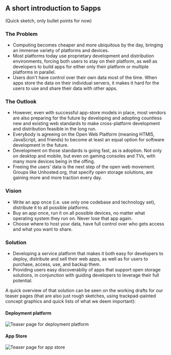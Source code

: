 ## A short introduction to 5apps

(Quick sketch, only bullet points for now)

### The Problem

* Computing becomes cheaper and more ubiquitous by the day, bringing an immense variety of platforms and devices.
* Most platforms today use proprietary development and distribution environments, forcing both users to stay on their platform, as well as developers to build apps for either only their platform or multiple platforms in parallel.
* Users don't have control over their own data most of the time. When apps store the data on their individual servers, it makes it hard for the users to use and share their data with other apps.

### The Outlook

* However, even with successful app-store models in place, most vendors are also preparing for the future by developing and adopting countless new and existing web standards to make cross-platform development and distribution feasible in the long run.
* Everybody is agreeing on the Open Web Platform (meaning HTMl5, JavaScript, and friends) to become at least an equal option for software development in the future.
* Development on those standards is going fast, as is adoption. Not only on desktop and mobile, but even on gaming consoles and TVs, with many more devices being in the offing.
* Freeing the users' data is the next step of the open web movement. Groups like Unhosted.org, that specify open storage solutions, are gaining more and more traction every day.

### Vision

* Write an app once (i.e. use only one codebase and technology set), distribute it to all possible platforms.
* Buy an app once, run it on all possible devices, no matter what operating system they run on. Never lose that app again.
* Choose where to host your data, have full control over who gets access and what you want to share.

### Solution

* Developing a service platform that makes it both easy for developers to deploy, distribute and sell their web apps, as well as for users to purchase, access, use, and backup them.
* Providing users easy discoverabiliy of apps that support open storage solutions, in conjunction with guiding developers to leverage their full potential.

A quick overview of that solution can be seen on the working drafts for our teaser pages (that are also just rough sketches, using trackpad-painted concept graphics and quick lists of what we deem important):

#### Deployment platform

![Teaser page for deployment platform](http://5apps.github.com/onepager/screenshot_1.png)

#### App Store

![Teaser page for app store](http://5apps.github.com/onepager/screenshot_2.png)
